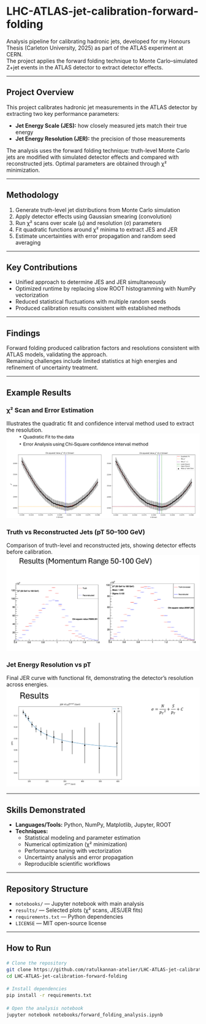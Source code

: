 # LHC-ATLAS-jet-calibration-forward-folding

Analysis pipeline for calibrating hadronic jets, developed for my Honours Thesis (Carleton University, 2025) as part of the ATLAS experiment at CERN.  
The project applies the forward folding technique to Monte Carlo–simulated Z+jet events in the ATLAS detector to extract detector effects.

---

## Project Overview
This project calibrates hadronic jet measurements in the ATLAS detector by extracting two key performance parameters:

- **Jet Energy Scale (JES):** how closely measured jets match their true energy  
- **Jet Energy Resolution (JER):** the precision of those measurements  

The analysis uses the forward folding technique: truth-level Monte Carlo jets are modified with simulated detector effects and compared with reconstructed jets. Optimal parameters are obtained through χ² minimization.

---

## Methodology
1. Generate truth-level jet distributions from Monte Carlo simulation  
2. Apply detector effects using Gaussian smearing (convolution)  
3. Run χ² scans over scale (μ) and resolution (σ) parameters  
4. Fit quadratic functions around χ² minima to extract JES and JER  
5. Estimate uncertainties with error propagation and random seed averaging  


---

## Key Contributions
- Unified approach to determine JES and JER simultaneously  
- Optimized runtime by replacing slow ROOT histogramming with NumPy vectorization  
- Reduced statistical fluctuations with multiple random seeds  
- Produced calibration results consistent with established methods  

---

## Findings
Forward folding produced calibration factors and resolutions consistent with ATLAS models, validating the approach.  
Remaining challenges include limited statistics at high energies and refinement of uncertainty treatment.

---

## Example Results

### χ² Scan and Error Estimation
Illustrates the quadratic fit and confidence interval method used to extract the resolution.
![Chi-square Scan](results/chi2_scan_confidence.png)

### Truth vs Reconstructed Jets (pT 50–100 GeV)
Comparison of truth-level and reconstructed jets, showing detector effects before calibration.
![Truth vs Reco](results/pt_range_50_100_truth_vs_reco.png)

### Jet Energy Resolution vs pT
Final JER curve with functional fit, demonstrating the detector’s resolution across energies.
![JER Fit](results/jer_vs_pt_fit.png)


---

## Skills Demonstrated
- **Languages/Tools:** Python, NumPy, Matplotlib, Jupyter, ROOT  
- **Techniques:**  
  - Statistical modeling and parameter estimation  
  - Numerical optimization (χ² minimization)  
  - Performance tuning with vectorization  
  - Uncertainty analysis and error propagation  
  - Reproducible scientific workflows  

---

## Repository Structure
- `notebooks/` — Jupyter notebook with main analysis  
- `results/` — Selected plots (χ² scans, JES/JER fits)  
- `requirements.txt` — Python dependencies  
- `LICENSE` — MIT open-source license  

---

## How to Run
```bash
# Clone the repository
git clone https://github.com/ratulkannan-atelier/LHC-ATLAS-jet-calibration-forward-folding.git
cd LHC-ATLAS-jet-calibration-forward-folding

# Install dependencies
pip install -r requirements.txt

# Open the analysis notebook
jupyter notebook notebooks/forward_folding_analysis.ipynb
